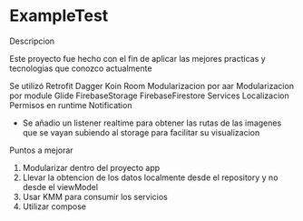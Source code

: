 # ExampleTest

Descripcion

Este proyecto fue hecho con el fin de aplicar las mejores practicas y tecnologias que conozco actualmente

Se utilizó
Retrofit
Dagger
Koin
Room
Modularizacion por aar
Modularizacion por module
Glide
FirebaseStorage
FirebaseFirestore
Services
Localizacion
Permisos en runtime
Notification

* Se añadio un listener realtime para obtener las rutas de las imagenes que se vayan subiendo al storage
para facilitar su visualizacion


Puntos a mejorar

1. Modularizar dentro del proyecto app
2. Llevar la obtencion de los datos localmente desde el repository y no desde el viewModel
3. Usar KMM para consumir los servicios
4. Utilizar compose
